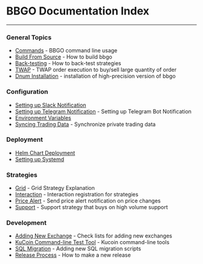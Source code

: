 # BBGO Documentation Index
--------------------------

### General Topics
* [Commands](commands/bbgo.md) - BBGO command line usage
* [Build From Source](build-from-source.md) - How to build bbgo
* [Back-testing](topics/back-testing.md) - How to back-test strategies
* [TWAP](topics/twap.md) - TWAP order execution to buy/sell large quantity of order
* [Dnum Installation](topics/dnum-binary.md) - installation of high-precision version of bbgo

### Configuration
* [Setting up Slack Notification](configuration/slack.md)
* [Setting up Telegram Notification](configuration/telegram.md) - Setting up Telegram Bot Notification
* [Environment Variables](configuration/envvars.md)
* [Syncing Trading Data](configuration/sync.md) - Synchronize private trading data

### Deployment
* [Helm Chart Deployment](deployment/helm-chart.md)
* [Setting up Systemd](deployment/systemd.md)

### Strategies
* [Grid](strategy/grid.md) - Grid Strategy Explanation
* [Interaction](strategy/interaction.md) - Interaction registration for strategies
* [Price Alert](strategy/pricealert.md) - Send price alert notification on price changes
* [Support](strategy/support.md) - Support strategy that buys on high volume support

### Development
* [Adding New Exchange](development/adding-new-exchange.md) - Check lists for adding new exchanges
* [KuCoin Command-line Test Tool](development/kucoin-cli.md) - Kucoin command-line tools
* [SQL Migration](development/migration.md) - Adding new SQL migration scripts
* [Release Process](development/release-process.md) - How to make a new release
